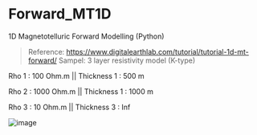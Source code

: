 # Forward_MT1D
1D Magnetotelluric Forward Modelling (Python)

>Reference: https://www.digitalearthlab.com/tutorial/tutorial-1d-mt-forward/
>Sampel:
>3 layer resistivity model (K-type)

Rho 1 : 100 Ohm.m   ||  Thickness 1 : 500 m

Rho 2 : 1000 Ohm.m  ||  Thickness 1 : 1000 m

Rho 3 : 10 Ohm.m    ||  Thickness 3 : Inf

![image](https://user-images.githubusercontent.com/113156229/216020167-8a0da6a8-e035-4af2-ac64-919f6461ca9c.png)
